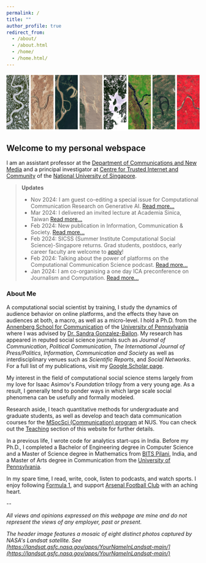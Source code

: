 ```yaml
---
permalink: /
title: ""
author_profile: true
redirect_from: 
  - /about/
  - /about.html
  - /home/
  - /home.html/
---
```


![Subhayan Landsat](/assets/images/subhayan-landsat.png)

## Welcome to my personal webspace

I am an assistant professor at the [Department of Communications and New Media](https://www.fas.nus.edu.sg/cnm/) and a principal investigator at [Centre for Trusted Internet and Community](https://ctic.nus.edu.sg/) of the [National University of Singapore](http://nus.edu.sg/).

> <b>Updates</b>
> * Nov 2024: I am guest co-editing a special issue for Computational Communication Research on Generative AI. [Read more...](https://www.subhayan.com/posts/2024/11/ccr-genai-si/)
> * Mar 2024: I delivered an invited lecture at Academia Sinica, Taiwan [Read more...](https://www.subhayan.com/posts/2024/3/computing-society-taiwan/)
> * Feb 2024: New publication in Information, Communication & Society. [Read more...](https://www.subhayan.com/posts/2024/2/ics-india-news/)
> * Feb 2024: SICSS (Summer Institute Computational Social Science)-Singapore returns. Grad students, postdocs, early career faculty are welcome to [apply](https://www.subhayan.com/posts/2024/2/sicss-singapore-2024/)!
> * Feb 2024: Talking about the power of platforms on the Computational Communication Science podcast. [Read more...](https://www.subhayan.com/posts/2024/2/ccs-podcast/)
> * Jan 2024: I am co-organising a one day ICA preconference on Journalism and Computation. [Read more...](https://www.subhayan.com/posts/2024/1/ica-preconf/)

<!---
> * Nov 2023: I delivered an invited webinar at A*STAR (Agency for Science and Technology Research). [Read more...](https://www.subhayan.com/posts/2023/11/astar-seminar/)
> * Oct 2023: I delivered a seminar at the NUS Centre for Trusted Internet and Community. [Read more...](https://www.subhayan.com/posts/2023/10/ctic-seminar/)
> * Sep 2023: Researching computational methods X Journalism? Apply for our ICA preconference and visit us in Singapore on the way to ICA. [Read more...](https://fass.nus.edu.sg/cnm/ica-2024/)
> * Sep 2023: I delivered an invited webinar on AI and Society at IIM-Bangalore. [Read more...](https://www.subhayan.com/posts/2023/9/iimb-webinar/)
> * Aug 2023: I delivered an invited webinar on AI and Data Analytics for Positive Change. [Read more...](https://www.subhayan.com/posts/2023/8/snt-webinar/)
> * Apr 2023: New publication in Journal of Communication. [Read more...](https://www.subhayan.com/posts/2023/4/joc-metrics/)
> * Mar 2023: Talking about ChatGPT on the CNM Podcast. [Read more...](https://www.subhayan.com/posts/2023/3/chatgpt-podcast)
> * Feb 2023: Interview by Freethink about nostr and Web 3.0. [Read more...](https://www.subhayan.com/posts/2023/2/freethink-interview/)
> * Jan 2023: New publication in Journal of Communication. [Read more...](https://www.subhayan.com/posts/2023/1/joc-shadowban/)
> * Sep 2022: New publication in Cyberpsychology, Behaviour, and Social Networking. [Read more...](https://www.subhayan.com/posts/2022/9/cyberpsych-pub/)
> * Aug 2022: I delivered an invited lecture on Data Storytelling for Business. [Read more...](https://www.subhayan.com/posts/2022/8/masterclass-nus/)
-->

### About Me

A computational social scientist by training, I study the dynamics of audience behavior on online platforms, and the effects they have on audiences at both, a macro, as well as a micro-level. I hold a Ph.D. from the [Annenberg School for Communication](https://www.asc.upenn.edu) of the [University of Pennsylvania](https://www.upenn.edu/) where I was advised by [Dr. Sandra Gonzalez-Bailon](https://www.asc.upenn.edu/people/faculty/sandra-gonzalez-bailon-phd). My research has appeared in reputed social science journals such as *Journal of Communication*,  *Political Communication*, *The International Journal of Press/Politics*, *Information, Communication and Society* as well as interdisciplinary venues such as *Scientific Reports*, and *Social Networks*. For a full list of my publications, visit my [Google Scholar page](https://scholar.google.com/citations?user=Y7_E1EIAAAAJ&hl=en).

My interest in the field of computational social science stems largely from my love for Isaac Asimov's *Foundation* trilogy from a very young age. As a result, I generally tend to ponder ways in which large scale social phenomena can be usefully and formally modeled.

Research aside, I teach quantitative methods for undergraduate and graduate students, as well as develop and teach data communication courses for the [MSocSci (Communication) program](https://scale.nus.edu.sg/programmes/graduate/msocsci-(communication)) at NUS. You can check out the [Teaching](./teaching) section of this website for further details.

In a previous life, I wrote code for analytics start-ups in India. Before my Ph.D., I completed a Bachelor of Engineering degree in Computer Science and a Master of Science degree in Mathematics from [BITS Pilani](https://www.bits-pilani.ac.in/), India, and a Master of Arts degree in Communication from the [University of Pennsylvania](https://www.upenn.edu/).

In my spare time, I read, write, cook, listen to podcasts, and watch sports. I enjoy following [Formula 1](http://formula1.com/), and support [Arsenal Football Club](https://www.arsenal.com/) with an aching heart.

--

*All views and opinions expressed on this webpage are mine and do not represent the views of any employer, past or present.*

*The header image features a mosaic of eight distinct photos captured by NASA's Landsat satellite. See [https://landsat.gsfc.nasa.gov/apps/YourNameInLandsat-main/](https://landsat.gsfc.nasa.gov/apps/YourNameInLandsat-main/)*
